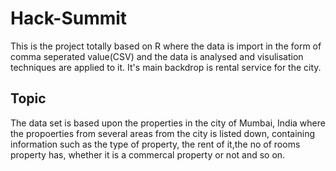 # Hack-Summit
This is the project totally based on R where the data is import in the form of comma seperated value(CSV)
and the data is analysed and visulisation techniques are applied to it. It's main backdrop is rental service for the city.

## Topic
The data set is based upon the properties in the city of Mumbai, India where the propoerties from several areas 
from the city is listed down, containing information such as the type of property, the rent of it,the no of rooms property has, whether it is a commercal property or not and so on.
